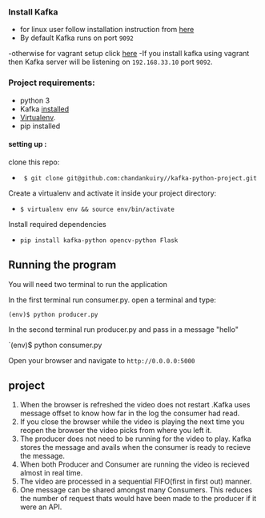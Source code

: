 ### Install Kafka

- for linux user follow installation instruction from [here](https://www.tutorialspoint.com/apache_kafka/apache_kafka_installation_steps.htm)
- By default Kafka runs on port `9092`

-otherwise for vagrant setup click [here](https://github.com/chandankuiry/apache-kafka-setup/tree/master/vagrant-file) 
-If you install kafka using vagrant then Kafka server will be listening on `192.168.33.10` port `9092`.

### Project requirements:
 - python 3
 - Kafka [installed]((https://www.tutorialspoint.com/apache_kafka/apache_kafka_installation_steps.htm))
 - [Virtualenv](https://virtualenv.pypa.io/en/stable/).
 - pip installed


#### setting up :
clone this repo:
*  ` $ git clone git@github.com:chandankuiry//kafka-python-project.git`

Create a virtualenv and activate it inside your project directory:
* `$ virtualenv env && source env/bin/activate`

Install required dependencies
* `pip install kafka-python opencv-python Flask`


## Running the program

You will need two terminal to run the application

In the first terminal run consumer.py. open a terminal and type:

`(env)$ python producer.py`



In the second terminal run producer.py and pass in a message "hello"

`(env)$ python consumer.py



Open your browser and navigate to `http://0.0.0.0:5000`


## project


1. When the browser is refreshed the video does not restart .Kafka uses message offset to know how far in the log the consumer had read.
2. If you close the browser while the video is playing the next time you reopen the browser the video picks from where you left it.
3. The producer does not need to be running for  the video to play. Kafka stores the message and avails when the consumer is ready to recieve the message.
4. When both  Producer and Consumer are running the video is recieved almost in real time.
5. The video are processed in a sequential FIFO(first in first out) manner.
6. One message can be shared amongst many Consumers. This reduces the number of request thats would have been made to the producer if it were an API.